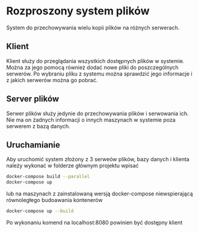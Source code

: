 # Rozproszony system plików

System do przechowywania wielu kopii plików na różnych serwerach.

## Klient 

Klient służy do przeglądania wszystkich dostępnych plików w systemie.
Można za jego pomocą również dodać nowe pliki do poszczególnych serwerów. 
Po wybraniu pliku z systemu można sprawdzić jego informacje i z jakich serwerów można go
pobrać.

## Server plików

Serwer plików służy jedynie do przechowywania plików i serwowania ich.
Nie ma on żadnych informacji o innych maszynach w systemie poza serwerem z bazą danych.

## Uruchamianie

Aby uruchomić system złożony z 3 serweów plików, bazy danych i klienta należy wykonać w folderze
głównym projektu wpisać

```bash
docker-compose build --parallel
docker-compose up
```

lub na maszynach z zainstalowaną wersją docker-compose niewspierającą 
równoległego budoawania kontenerów 

```bash
docker-compose up --build
```

Po wykonaniu komend na localhost:8080 powinien być dostępny klient